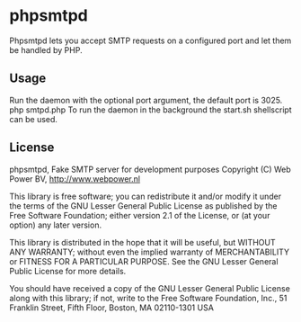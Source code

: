phpsmtpd
========

Phpsmtpd lets you accept SMTP requests on a configured port and let them be handled by PHP.

Usage
-----

Run the daemon with the optional port argument, the default port is 3025.
    php smtpd.php <port>
To run the daemon in the background the start.sh shellscript can be used.

License
-------

phpsmtpd, Fake SMTP server for development purposes
Copyright (C) Web Power BV, http://www.webpower.nl

This library is free software; you can redistribute it and/or
modify it under the terms of the GNU Lesser General Public
License as published by the Free Software Foundation; either
version 2.1 of the License, or (at your option) any later version.

This library is distributed in the hope that it will be useful,
but WITHOUT ANY WARRANTY; without even the implied warranty of
MERCHANTABILITY or FITNESS FOR A PARTICULAR PURPOSE.  See the GNU
Lesser General Public License for more details.

You should have received a copy of the GNU Lesser General Public
License along with this library; if not, write to the Free Software
Foundation, Inc., 51 Franklin Street, Fifth Floor, Boston, MA  02110-1301  USA